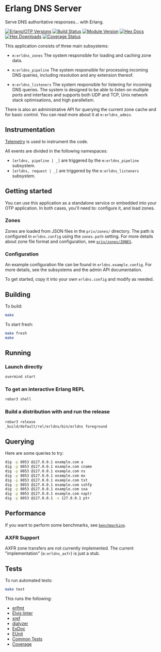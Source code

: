 # Erlang DNS Server

Serve DNS authoritative responses... with Erlang.

[![Erlang/OTP Versions](https://img.shields.io/badge/erlang%2Fotp-27%7C28-blue)](https://www.erlang.org)
[![Build Status](https://github.com/dnsimple/erldns/actions/workflows/ci.yml/badge.svg)](https://github.com/dnsimple/erldns/actions/workflows/ci.yml)
[![Module Version](https://img.shields.io/hexpm/v/erldns.svg)](https://hex.pm/packages/erldns)
[![Hex Docs](https://img.shields.io/badge/hex-docs-lightgreen.svg)](https://hexdocs.pm/erldns/)
[![Hex Downloads](https://img.shields.io/hexpm/dt/erldns.svg)](https://hex.pm/packages/erldns)
[![Coverage Status](https://coveralls.io/repos/github/dnsimple/erldns/badge.svg?branch=main)](https://coveralls.io/github/dnsimple/erldns?branch=main)

This application consists of three main subsystems:

- `m:erldns_zones`
The system responsible for loading and caching zone data.

- `m:erldns_pipeline`
The system responsible for processing incoming DNS queries, including resolution and any extension thereof.

- `m:erldns_listeners`
The system responsible for listening for incoming DNS queries. The system is designed to be able to listen on multiple ports and interfaces and supports both UDP and TCP, Unix network stack optimisations, and high parallelism.

There is also an administrative API for querying the current zone cache and for basic control.
You can read more about it at `m:erldns_admin`.

## Instrumentation

[Telemetry](https://hex.pm/packages/telemetry) is used to instrument the code.

All events are divided in the following namespaces:

- `[erldns, pipeline | _]` are triggered by the `m:erldns_pipeline` subsystem.
- `[erldns, request | _]` are triggered by the `m:erldns_listeners` subsystem.

## Getting started

You can use this application as a standalone service or embedded into your OTP application. In both
cases, you'll need to: configure it, and load zones.

### Zones

Zones are loaded from JSON files in the `priv/zones/` directory. The path is configured in `erldns.config` using the `zones.path` setting. For more details about zone file format and configuration, see [`priv/zones/ZONES`](priv/zones/ZONES.md).

### Configuration

An example configuration file can be found in `erldns.example.config`. For more details, see the
subsystems and the admin API documentation.

To get started, copy it into your own `erldns.config` and modify as needed.

## Building

To build:

```sh
make
```

To start fresh:

```sh
make fresh
make
```

## Running

### Launch directly

```sh
overmind start
```

### To get an interactive Erlang REPL

```sh
rebar3 shell
```

### Build a distribution with and run the release

```sh
rebar3 release
_build/default/rel/erldns/bin/erldns foreground
```

## Querying

Here are some queries to try:

```sh
dig -p 8053 @127.0.0.1 example.com a
dig -p 8053 @127.0.0.1 example.com cname
dig -p 8053 @127.0.0.1 example.com ns
dig -p 8053 @127.0.0.1 example.com mx
dig -p 8053 @127.0.0.1 example.com txt
dig -p 8053 @127.0.0.1 example.com sshfp
dig -p 8053 @127.0.0.1 example.com soa
dig -p 8053 @127.0.0.1 example.com naptr
dig -p 8053 @127.0.0.1 -x 127.0.0.1 ptr
```

## Performance

If you want to perform some benchmarks, see [`benchmarking`](./BENCHMARKING.md).

### AXFR Support

AXFR zone transfers are not currently implemented. The current "implementation" (`m:erldns_axfr`) is just a stub.

## Tests

To run automated tests:

```sh
make test
```

This runs the following:

- [erlfmt](https://hex.pm/packages/erlfmt)
- [Elvis linter](https://hex.pm/packages/elvis_core)
- [xref](https://www.erlang.org/doc/apps/tools/xref.html)
- [dialyzer](https://www.erlang.org/doc/apps/dialyzer/dialyzer.html)
- [ExDoc](https://hexdocs.pm/ex_doc/readme.html)
- [EUnit](https://www.erlang.org/doc/apps/eunit/chapter.html)
- [Common Tests](https://www.erlang.org/doc/apps/common_test/ct.html)
- [Coverage](https://www.erlang.org/doc/apps/tools/cover.html)

